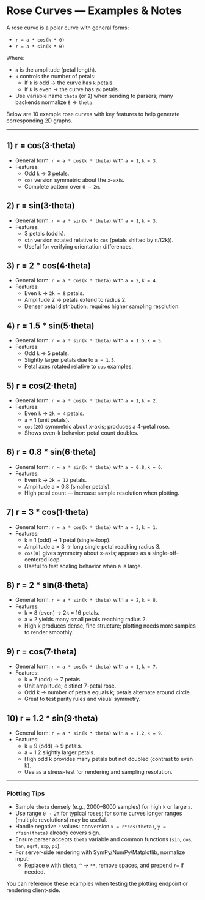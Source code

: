 # Rose Curves — Examples & Notes

A rose curve is a polar curve with general forms:

- `r = a * cos(k * θ)`  
- `r = a * sin(k * θ)`

Where:
- `a` is the amplitude (petal length).
- `k` controls the number of petals:
  - If `k` is odd → the curve has `k` petals.
  - If `k` is even → the curve has `2k` petals.
- Use variable name `theta` (or `θ`) when sending to parsers; many backends normalize `θ` → `theta`.

Below are 10 example rose curves with key features to help generate corresponding 2D graphs.

---

## 1) r = cos(3·theta)
- General form: `r = a * cos(k * theta)` with `a = 1`, `k = 3`.
- Features:
  - Odd `k` → 3 petals.
  - `cos` version symmetric about the x-axis.
  - Complete pattern over `0 → 2π`.

## 2) r = sin(3·theta)
- General form: `r = a * sin(k * theta)` with `a = 1`, `k = 3`.
- Features:
  - 3 petals (odd `k`).
  - `sin` version rotated relative to `cos` (petals shifted by π/(2k)).
  - Useful for verifying orientation differences.

## 3) r = 2 * cos(4·theta)
- General form: `r = a * cos(k * theta)` with `a = 2`, `k = 4`.
- Features:
  - Even `k` → `2k = 8` petals.
  - Amplitude 2 → petals extend to radius 2.
  - Denser petal distribution; requires higher sampling resolution.

## 4) r = 1.5 * sin(5·theta)
- General form: `r = a * sin(k * theta)` with `a = 1.5`, `k = 5`.
- Features:
  - Odd `k` → 5 petals.
  - Slightly larger petals due to `a = 1.5`.
  - Petal axes rotated relative to `cos` examples.

## 5) r = cos(2·theta)
- General form: `r = a * cos(k * theta)` with `a = 1`, `k = 2`.
- Features:
  - Even `k` → `2k = 4` petals.
  - a = 1 (unit petals).
  - `cos(2θ)` symmetric about x-axis; produces a 4-petal rose.
  - Shows even-k behavior: petal count doubles.

## 6) r = 0.8 * sin(6·theta)
- General form: `r = a * sin(k * theta)` with `a = 0.8`, `k = 6`.
- Features:
  - Even `k` → `2k = 12` petals.
  - Amplitude a = 0.8 (smaller petals).
  - High petal count — increase sample resolution when plotting.

## 7) r = 3 * cos(1·theta)
- General form: `r = a * cos(k * theta)` with `a = 3`, `k = 1`.
- Features:
  - k = 1 (odd) → 1 petal (single-loop).
  - Amplitude a = 3 → long single petal reaching radius 3.
  - `cos(θ)` gives symmetry about x-axis; appears as a single-off-centered loop.
  - Useful to test scaling behavior when a is large.

## 8) r = 2 * sin(8·theta)
- General form: `r = a * sin(k * theta)` with `a = 2`, `k = 8`.
- Features:
  - k = 8 (even) → 2k = 16 petals.
  - a = 2 yields many small petals reaching radius 2.
  - High k produces dense, fine structure; plotting needs more samples to render smoothly.

## 9) r = cos(7·theta)
- General form: `r = a * cos(k * theta)` with `a = 1`, `k = 7`.
- Features:
  - k = 7 (odd) → 7 petals.
  - Unit amplitude; distinct 7-petal rose.
  - Odd k → number of petals equals k; petals alternate around circle.
  - Great to test parity rules and visual symmetry.

## 10) r = 1.2 * sin(9·theta)
- General form: `r = a * sin(k * theta)` with `a = 1.2`, `k = 9`.
- Features:
  - k = 9 (odd) → 9 petals.
  - a = 1.2 slightly larger petals.
  - High odd k provides many petals but not doubled (contrast to even k).
  - Use as a stress-test for rendering and sampling resolution.

---

### Plotting Tips
- Sample `theta` densely (e.g., 2000–8000 samples) for high `k` or large `a`.
- Use range `0 → 2π` for typical roses; for some curves longer ranges (multiple revolutions) may be useful.
- Handle negative `r` values: conversion `x = r*cos(theta)`, `y = r*sin(theta)` already covers sign.
- Ensure parser accepts `theta` variable and common functions (`sin`, `cos`, `tan`, `sqrt`, `exp`, `pi`).
- For server-side rendering with SymPy/NumPy/Matplotlib, normalize input:
  - Replace `θ` with `theta`, `^` → `**`, remove spaces, and prepend `r=` if needed.

You can reference these examples when testing the plotting endpoint or rendering client-side.
